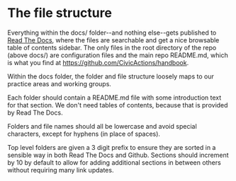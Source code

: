 # The file structure

Everything within the docs/ folder--and nothing else--gets published to
[Read The Docs](https://handbook.civicactions.com/en/latest/README/), where the
files are searchable and get a nice browsable table of contents sidebar. The
only files in the root directory of the repo (above docs/) are configuration
files and the main repo README.md, which is what you find at
<https://github.com/CivicActions/handbook>.

Within the docs folder, the folder and file structure loosely maps to our
practice areas and working groups.

Each folder should contain a README.md file with some introduction text for that
section. We don't need tables of contents, because that is provided by Read The
Docs.

Folders and file names should all be lowercase and avoid special characters,
except for hyphens (in place of spaces).

Top level folders are given a 3 digit prefix to ensure they are sorted in a
sensible way in both Read The Docs and Github. Sections should increment by 10
by default to allow for adding additional sections in between others without
requiring many link updates.

